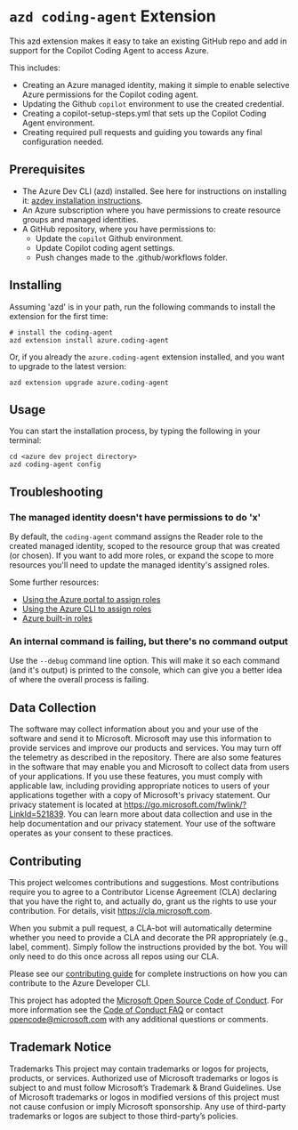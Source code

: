 # `azd coding-agent` Extension

This azd extension makes it easy to take an existing GitHub repo and add in support for the Copilot Coding Agent to access Azure.

This includes:

- Creating an Azure managed identity, making it simple to enable selective Azure permissions for the Copilot coding agent.
- Updating the Github `copilot` environment to use the created credential.
- Creating a copilot-setup-steps.yml that sets up the Copilot Coding Agent environment.
- Creating required pull requests and guiding you towards any final configuration needed.

## Prerequisites

- The Azure Dev CLI (azd) installed. See here for instructions on installing it: [azdev installation instructions](https://github.com/richardpark-msft/azure-dev/blob/main/README.md#installupgrade-azure-developer-cli).
- An Azure subscription where you have permissions to create resource groups and managed identities.
- A GitHub repository, where you have permissions to:
  - Update the `copilot` Github environment.
  - Update Copilot coding agent settings.
  - Push changes made to the .github/workflows folder.

## Installing

Assuming 'azd' is in your path, run the following commands to install the extension for the first time:

```shell
# install the coding-agent
azd extension install azure.coding-agent
```

Or, if you already the `azure.coding-agent` extension installed, and you want to upgrade to the latest version:

```shell
azd extension upgrade azure.coding-agent
```

## Usage

You can start the installation process, by typing the following in your terminal:

```
cd <azure dev project directory>
azd coding-agent config
```

## Troubleshooting

### The managed identity doesn't have permissions to do 'x'

By default, the `coding-agent` command assigns the Reader role to the created managed identity, scoped to the resource group that was created (or chosen). If you want to add more roles, or expand the scope to more resources you'll need to update the managed identity's assigned roles.

Some further resources:

- [Using the Azure portal to assign roles](https://learn.microsoft.com/azure/role-based-access-control/role-assignments-portal-managed-identity)
- [Using the Azure CLI to assign roles](https://learn.microsoft.com/azure/role-based-access-control/role-assignments-cli)
- [Azure built-in roles](https://learn.microsoft.com/azure/role-based-access-control/built-in-roles)

### An internal command is failing, but there's no command output

Use the `--debug` command line option. This will make it so each command (and it's output) is printed to the console, which can give you a better idea of where the overall process is failing.

## Data Collection

The software may collect information about you and your use of the software and send it to Microsoft. Microsoft may use this information to provide services and improve our products and services. You may turn off the telemetry as described in the repository. There are also some features in the software that may enable you and Microsoft to collect data from users of your applications. If you use these features, you must comply with applicable law, including providing appropriate notices to users of your applications together with a copy of Microsoft's privacy statement. Our privacy statement is located at https://go.microsoft.com/fwlink/?LinkId=521839. You can learn more about data collection and use in the help documentation and our privacy statement. Your use of the software operates as your consent to these practices.

## Contributing

This project welcomes contributions and suggestions. Most contributions require you to agree to a
Contributor License Agreement (CLA) declaring that you have the right to, and actually do, grant us
the rights to use your contribution. For details, visit https://cla.microsoft.com.

When you submit a pull request, a CLA-bot will automatically determine whether you need to provide
a CLA and decorate the PR appropriately (e.g., label, comment). Simply follow the instructions
provided by the bot. You will only need to do this once across all repos using our CLA.

Please see our [contributing guide](../../../../cli/azd/CONTRIBUTING.md) for complete instructions on how you can contribute to the Azure Developer CLI.

This project has adopted the [Microsoft Open Source Code of Conduct](https://opensource.microsoft.com/codeofconduct/).
For more information see the [Code of Conduct FAQ](https://opensource.microsoft.com/codeofconduct/faq/) or
contact [opencode@microsoft.com](mailto:opencode@microsoft.com) with any additional questions or comments.

## Trademark Notice

Trademarks This project may contain trademarks or logos for projects, products, or services. Authorized use of Microsoft trademarks or logos is subject to and must follow Microsoft’s Trademark & Brand Guidelines. Use of Microsoft trademarks or logos in modified versions of this project must not cause confusion or imply Microsoft sponsorship. Any use of third-party trademarks or logos are subject to those third-party’s policies.

